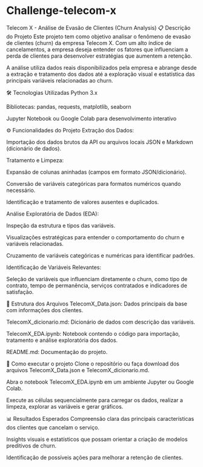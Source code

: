 # Challenge-telecom-x
Telecom X - Análise de Evasão de Clientes (Churn Analysis)
📋 Descrição do Projeto
Este projeto tem como objetivo analisar o fenômeno de evasão de clientes (churn) da empresa Telecom X. Com um alto índice de cancelamentos, a empresa deseja entender os fatores que influenciam a perda de clientes para desenvolver estratégias que aumentem a retenção.

A análise utiliza dados reais disponibilizados pela empresa e abrange desde a extração e tratamento dos dados até a exploração visual e estatística das principais variáveis relacionadas ao churn.

🛠 Tecnologias Utilizadas
Python 3.x

Bibliotecas: pandas, requests, matplotlib, seaborn

Jupyter Notebook ou Google Colab para desenvolvimento interativo

⚙️ Funcionalidades do Projeto
Extração dos Dados:

Importação dos dados brutos da API ou arquivos locais JSON e Markdown (dicionário de dados).

Tratamento e Limpeza:

Expansão de colunas aninhadas (campos em formato JSON/dicionário).

Conversão de variáveis categóricas para formatos numéricos quando necessário.

Identificação e tratamento de valores ausentes e duplicados.

Análise Exploratória de Dados (EDA):

Inspeção da estrutura e tipos das variáveis.

Visualizações estratégicas para entender o comportamento do churn e variáveis relacionadas.

Cruzamento de variáveis categóricas e numéricas para identificar padrões.

Identificação de Variáveis Relevantes:

Seleção de variáveis que influenciam diretamente o churn, como tipo de contrato, tempo de permanência, serviços contratados e indicadores de satisfação.

📁 Estrutura dos Arquivos
TelecomX_Data.json: Dados principais da base com informações dos clientes.

TelecomX_dicionario.md: Dicionário de dados com descrição das variáveis.

TelecomX_EDA.ipynb: Notebook contendo o código para importação, tratamento e análise exploratória dos dados.

README.md: Documentação do projeto.

🚀 Como executar o projeto
Clone o repositório ou faça download dos arquivos TelecomX_Data.json e TelecomX_dicionario.md.

Abra o notebook TelecomX_EDA.ipynb em um ambiente Jupyter ou Google Colab.

Execute as células sequencialmente para carregar os dados, realizar a limpeza, explorar as variáveis e gerar gráficos.

📊 Resultados Esperados
Compreensão clara das principais características dos clientes que cancelam o serviço.

Insights visuais e estatísticos que possam orientar a criação de modelos preditivos de churn.

Identificação de possíveis ações para melhorar a retenção de clientes.
